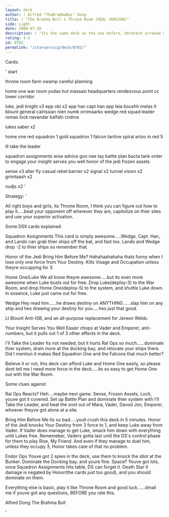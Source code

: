 ```yaml
---
layout: deck
author: ! Alfred "ThaBraHmaBuL" Dong
title: ! "The Brahma Bull s Throne Room (REAL VERSION)"
side: Light
date: 2000-07-26
description: ! "Its the same deck as the one before, Decktech screwed up on my cardlist"
rating: 4.5
id: 8782
permalink: "/starwarsccg/deck/8782/"
---
```

Cards: 

'
start

throne room
farm
swamp
careful planning

home one war room
yodas hut
massasi headquarters
rendezvous point
cc lower corridor

luke, jedi knight x3
epp obi x2
epp han
capt han
epp leia
boushh
melas
lt blount
general calrissian
nien numb
orrimaarko
wedge red squad leader
romas lock navandar
kalfaln cndros

lukes saber x2

home one
red squadron 1
gold squadron 1
falcon
tantive
spiral
artoo in red 5

ill take the leader

squadron assignments
wise advice
goo nee tay
battle plan
bacta tank
order to engage
your insight serves you well
honor of the jedi
frozen assets

sense x3
alter
fly casual
rebel barrier x2
signal x2
tunnel vision x2
grimtaash x2

nudjs x2
'

Strategy: '

All right boys and girls, its Throne Room, I think you can figure out how to play it.....beat your opponent off wherever they are, capitolize on thier sites and use your superior activation.

Some DSII cards explained

Squadron Assignments This card is simply awesome.....Wedge, Capt. Han, and Lando can grab thier ships off the bat, and fast too. Lando and Wedge drop -2 to thier ships so remember that.

Honor of the Jedi Bring Him Before Me? Hahahaahahaha thats funny when I lose only one force from Your Destiny. Kills Visage and Occupation unless theyre occupying for 3.

Home One/Luke We all know theyre awesome.....but its even more awesome when Luke busts out for free. Drop Luke(deploy-3) to the War Room, and drop Home One(deploy-5) to the system, and shuttle Luke down. In essence, Luke just came out for free.

Wedge Hey read him......he draws destiny on ANYTHING......slap him on any ship and hes drawing your destiny for you.....hes just that good.

Lt Blount Anti-ISB, and an all-purpose replacement for Jereon Webb.

Your Insight Serves You Well Easier chops at Vader and Emporer, anti-numbers, but it pulls out 1 of 3 other effects in the deck.

I'll Take the Leader Its not needed, but it hurts Ral Ops so much......dominate thier system, drain more at the docking bay, and relocate your ships there. Did I mention it makes Red Squadron One and the Falcons that much better?


Believe it or not, this deck can afford Luke and Home One easily, so please dont tell me I need more force in the deck.....its so easy to get Home One out with the War Room.


Some clues against

Ral Ops Reacts? Heh....maybe next game. Sense, Frozen Assets, Lock, youve got it covered. Set up Battle Plan and dominate thier system with I'll Take the Leader, and beat the snot out of Mara, Vader, Davod Jon, Emporer, whoever theyve got alone at a site.

Bring Him Before Me Its so bad.....youll crush this deck in 5 minutes. Honor of the Jedi knocks Your Destiny from 3 force to 1, and keep Luke away from Vader. If Vader does manage to get Luke, smack him down with everything until Lukes free. Rememeber, Vaders gotta last until the DS's control phase for them to play Rise, My Friend. And even if they manage to duel him, unless they occupy 3, Honor takes care of that no problem.


Endor Ops Youve got 2 spies in the deck, use them to knock the idiot at the Bunker. Dominate the Docking bay, and youre fine. Space? Youve got lots, once Squadron Assignments hits table, DS can forget it. Death Star II damage is negated by Honor(the cards just too good), and you should dominate on them.

Everything else is basic, play it like Throne Room and good luck......dmail me if youve got any questions, BEFORE you rate this.


Alfred Dong
The Brahma Bull




'
